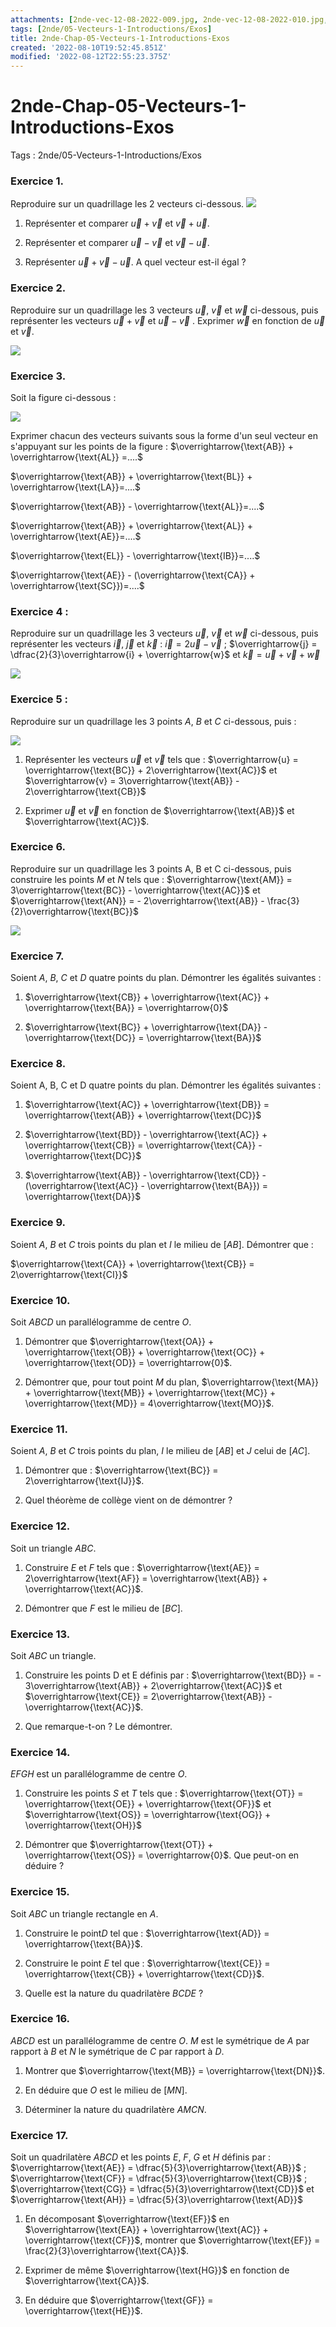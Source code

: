 ```yaml
---
attachments: [2nde-vec-12-08-2022-009.jpg, 2nde-vec-12-08-2022-010.jpg, 2nde-vec-12-08-2022-011.jpg, 2nde-vec-12-08-2022-012.jpg, 2nde-vec-12-08-2022-013.jpg, 2nde-vec-12-08-2022-014.jpg]
tags: [2nde/05-Vecteurs-1-Introductions/Exos]
title: 2nde-Chap-05-Vecteurs-1-Introductions-Exos
created: '2022-08-10T19:52:45.851Z'
modified: '2022-08-12T22:55:23.375Z'
---
```


# 2nde-Chap-05-Vecteurs-1-Introductions-Exos


Tags : 2nde/05-Vecteurs-1-Introductions/Exos




### Exercice 1.  

Reproduire sur un quadrillage les 2 vecteurs ci-dessous.
![](@attachment/2nde-vec-12-08-2022-009.jpg)

1.  Représenter et comparer    $\overrightarrow{u} + \overrightarrow{v}$ et   $\overrightarrow{v} + \overrightarrow{u}$.

2.  Représenter et comparer   $\overrightarrow{u} - \overrightarrow{v}$ et    $\overrightarrow{v} - \overrightarrow{u}$.

3.  Représenter   $\overrightarrow{u} + \overrightarrow{v} - \overrightarrow{u}$.  A quel vecteur est-il égal ?


### Exercice 2.  

Reproduire sur un quadrillage les 3 vecteurs $\overrightarrow{u}$, $\overrightarrow{v}$ et $\overrightarrow{w}$ ci-dessous, puis représenter les vecteurs $\overrightarrow{u} + \overrightarrow{v}$ et $\overrightarrow{u} - \overrightarrow{v}$ .
Exprimer $\overrightarrow{w}$ en fonction de $\overrightarrow{u}$ et $\overrightarrow{v}$.

![](@attachment/2nde-vec-12-08-2022-010.jpg)

### Exercice 3.  

Soit la figure ci-dessous :

![](@attachment/2nde-vec-12-08-2022-011.jpg)

Exprimer chacun des vecteurs suivants sous la forme d'un seul vecteur en s'appuyant sur les points de la figure :
$\overrightarrow{\text{AB}} + \overrightarrow{\text{AL}} =....$

$\overrightarrow{\text{AB}} + \overrightarrow{\text{BL}} + \overrightarrow{\text{LA}}=....$

$\overrightarrow{\text{AB}} - \overrightarrow{\text{AL}}=....$

$\overrightarrow{\text{AB}} + \overrightarrow{\text{AL}} + \overrightarrow{\text{AE}}=....$

$\overrightarrow{\text{EL}} - \overrightarrow{\text{IB}}=....$

$\overrightarrow{\text{AE}} - (\overrightarrow{\text{CA}} + \overrightarrow{\text{SC}})=....$



### Exercice 4 :

Reproduire sur un quadrillage les 3 vecteurs $\overrightarrow{u}$,     $\overrightarrow{v}$ et $\overrightarrow{w}$ ci-dessous, puis   représenter les vecteurs $\overrightarrow{i}$, $\overrightarrow{j}$    et $\overrightarrow{k}$ :
$\overrightarrow{i} = 2\overrightarrow{u} - \overrightarrow{v}$ ; $\overrightarrow{j} = \dfrac{2}{3}\overrightarrow{i} + \overrightarrow{w}$    et  $\overrightarrow{k} = \overrightarrow{u} + \overrightarrow{v} + \overrightarrow{w}$

![](@attachment/2nde-vec-12-08-2022-012.jpg)

### Exercice 5 : 

Reproduire sur un quadrillage les 3 points $A$, $B$ et $C$ ci-dessous,  puis :

![](@attachment/2nde-vec-12-08-2022-013.jpg)

1.  Représenter les vecteurs $\overrightarrow{u}$ et    $\overrightarrow{v}$ tels que :       $\overrightarrow{u} = \overrightarrow{\text{BC}} + 2\overrightarrow{\text{AC}}$     et   $\overrightarrow{v} = 3\overrightarrow{\text{AB}} - 2\overrightarrow{\text{CB}}$

2.  Exprimer $\overrightarrow{u}$ et $\overrightarrow{v}$ en   fonction de $\overrightarrow{\text{AB}}$ et        $\overrightarrow{\text{AC}}$.

### Exercice 6.  

Reproduire sur un quadrillage les 3 points A, B et C ci-dessous,   puis construire les points $M$ et $N$ tels que :
$\overrightarrow{\text{AM}} = 3\overrightarrow{\text{BC}} - \overrightarrow{\text{AC}}$   et  $\overrightarrow{\text{AN}} = - 2\overrightarrow{\text{AB}} - \frac{3}{2}\overrightarrow{\text{BC}}$

![](@attachment/2nde-vec-12-08-2022-014.jpg)

### Exercice 7.  

Soient $A$, $B$, $C$ et $D$ quatre points du plan. Démontrer les égalités  suivantes :

1.  $\overrightarrow{\text{CB}} + \overrightarrow{\text{AC}} + \overrightarrow{\text{BA}} = \overrightarrow{0}$

2.  $\overrightarrow{\text{BC}} + \overrightarrow{\text{DA}} - \overrightarrow{\text{DC}} = \overrightarrow{\text{BA}}$

### Exercice 8.  

Soient A, B, C et D quatre points du plan. Démontrer les égalités  suivantes :

1.  $\overrightarrow{\text{AC}} + \overrightarrow{\text{DB}} = \overrightarrow{\text{AB}} + \overrightarrow{\text{DC}}$

2.  $\overrightarrow{\text{BD}} - \overrightarrow{\text{AC}} + \overrightarrow{\text{CB}} = \overrightarrow{\text{CA}} - \overrightarrow{\text{DC}}$

3.  $\overrightarrow{\text{AB}} - \overrightarrow{\text{CD}} - (\overrightarrow{\text{AC}} - \overrightarrow{\text{BA}}) = \overrightarrow{\text{DA}}$

### Exercice 9. 

Soient $A$, $B$ et $C$ trois points du plan et $I$ le milieu de $[AB]$. 
Démontrer que :

$\overrightarrow{\text{CA}} + \overrightarrow{\text{CB}} = 2\overrightarrow{\text{CI}}$

### Exercice 10.  

Soit $ABCD$ un parallélogramme de centre $O$.

1.  Démontrer que       $\overrightarrow{\text{OA}} + \overrightarrow{\text{OB}} + \overrightarrow{\text{OC}} + \overrightarrow{\text{OD}} = \overrightarrow{0}$.

2.  Démontrer que, pour tout point $M$ du plan,     $\overrightarrow{\text{MA}} + \overrightarrow{\text{MB}} + \overrightarrow{\text{MC}} + \overrightarrow{\text{MD}} = 4\overrightarrow{\text{MO}}$.

### Exercice 11.  

Soient $A$, $B$ et $C$ trois points du plan, $I$ le milieu de $[AB]$ et $J$  celui de $[AC]$.

1.  Démontrer que :  $\overrightarrow{\text{BC}} = 2\overrightarrow{\text{IJ}}$.

2.  Quel théorème de collège vient on de démontrer ?

### Exercice 12. 

Soit un triangle $ABC$.

1.  Construire $E$ et $F$ tels que :    $\overrightarrow{\text{AE}} = 2\overrightarrow{\text{AF}} = \overrightarrow{\text{AB}} + \overrightarrow{\text{AC}}$.

2.  Démontrer que $F$ est le milieu de $[BC]$.

### Exercice 13. 

Soit $ABC$ un triangle.

1.  Construire les points D et E définis par :
$\overrightarrow{\text{BD}} = - 3\overrightarrow{\text{AB}} + 2\overrightarrow{\text{AC}}$    et   $\overrightarrow{\text{CE}} = 2\overrightarrow{\text{AB}} - \overrightarrow{\text{AC}}$.

2.  Que remarque-t-on ? Le démontrer.

### Exercice 14. 

$EFGH$ est un parallélogramme de centre $O$.

1.  Construire les points $S$ et $T$ tels que :     $\overrightarrow{\text{OT}} = \overrightarrow{\text{OE}} + \overrightarrow{\text{OF}}$     et     $\overrightarrow{\text{OS}} = \overrightarrow{\text{OG}} + \overrightarrow{\text{OH}}$

2.  Démontrer que     $\overrightarrow{\text{OT}} + \overrightarrow{\text{OS}} = \overrightarrow{0}$.
Que peut-on en déduire ?

### Exercice 15. 

Soit $ABC$ un triangle rectangle en $A$.

1.  Construire le point$D$ tel que :   $\overrightarrow{\text{AD}} = \overrightarrow{\text{BA}}$.

2.  Construire le point $E$ tel que :  $\overrightarrow{\text{CE}} = \overrightarrow{\text{CB}} + \overrightarrow{\text{CD}}$.

3.  Quelle est la nature du quadrilatère $BCDE$ ?

### Exercice 16. 

$ABCD$ est un parallélogramme de centre $O$.
$M$ est le symétrique de $A$ par rapport à $B$ et $N$ le symétrique de $C$ par rapport à $D$.

1.  Montrer que  $\overrightarrow{\text{MB}} = \overrightarrow{\text{DN}}$.

2.  En déduire que $O$ est le milieu de $[MN]$.

3.  Déterminer la nature du quadrilatère $AMCN$.

### Exercice 17. 

Soit un quadrilatère $ABCD$     et les points $E$, $F$, $G$ et $H$ définis par :
$\overrightarrow{\text{AE}} = \dfrac{5}{3}\overrightarrow{\text{AB}}$ ;
$\overrightarrow{\text{CF}} = \dfrac{5}{3}\overrightarrow{\text{CB}}$ ;
$\overrightarrow{\text{CG}} = \dfrac{5}{3}\overrightarrow{\text{CD}}$
et
$\overrightarrow{\text{AH}} = \dfrac{5}{3}\overrightarrow{\text{AD}}$

1.  En décomposant $\overrightarrow{\text{EF}}$ en    $\overrightarrow{\text{EA}} + \overrightarrow{\text{AC}} + \overrightarrow{\text{CF}}$, montrer que   $\overrightarrow{\text{EF}} = \frac{2}{3}\overrightarrow{\text{CA}}$.

2.  Exprimer de même $\overrightarrow{\text{HG}}$ en fonction de     $\overrightarrow{\text{CA}}$.

3.  En déduire que    $\overrightarrow{\text{GF}} = \overrightarrow{\text{HE}}$.
